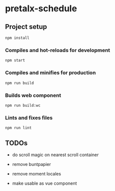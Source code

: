 # pretalx-schedule

## Project setup
```
npm install
```

### Compiles and hot-reloads for development
```
npm start
```

### Compiles and minifies for production
```
npm run build
```

### Builds web component
```
npm run build:wc
```

### Lints and fixes files
```
npm run lint
```

## TODOs

- do scroll magic on nearest scroll container
- remove buntpapier
- remove moment locales

- make usable as vue component
